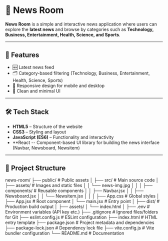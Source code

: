 # 📰 News Room

**News Room** is a simple and interactive news application where users can explore the **latest news** and browse by categories such as **Technology, Business, Entertainment, Health, Science, and Sports**.

---

## 🚀 Features

- 🆕 Latest news feed  
- 🗂️ Category-based filtering (Technology, Business, Entertainment, Health, Science, Sports)  
- 📱 Responsive design for mobile and desktop  
- 🎨 Clean and minimal UI  

---

## 🛠️ Tech Stack

- **HTML5** – Structure of the website  
- **CSS3** – Styling and layout  
- **JavaScript (ES6)** – Functionality and interactivity
- **React -- Component-based UI library for building the news interface (Navbar, Newsboard, Newsitem)

---

## 📂 Project Structure

news-room/
├── public/                 # Public assets
│
├── src/                    # Main source code
│   ├── assets/             # Images and static files
│   │   └── news-img.jpg
│   │
│   ├── components/         # Reusable components
│   │   ├── Navbar.jsx
│   │   ├── Newsboard.jsx
│   │   └── Newsitem.jsx
│   │
│   ├── App.css             # Global styles
│   ├── App.jsx             # Root component
│   └── main.jsx            # Entry point
│
├── dist/                   # Production build output
│   ├── assets/
│   └── index.html
│
├── .env                    # Environment variables (API key etc.)
├── .gitignore              # Ignored files/folders for Git
├── eslint.config.js        # ESLint configuration
├── index.html              # HTML entry template
├── package.json            # Project metadata and dependencies
├── package-lock.json       # Dependency lock file
├── vite.config.js          # Vite bundler configuration
└── README.md               # Documentation
